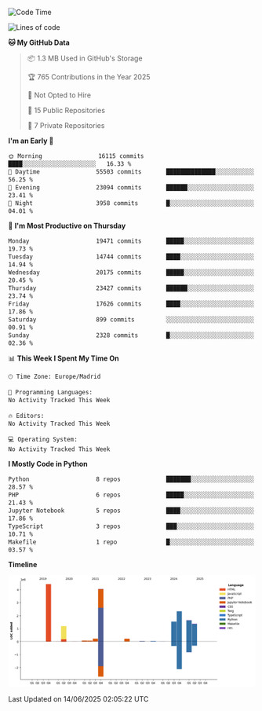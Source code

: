 <!--START_SECTION:waka-->
![Code Time](http://img.shields.io/badge/Code%20Time-839%20hrs%2038%20mins-blue)

![Lines of code](https://img.shields.io/badge/From%20Hello%20World%20I%27ve%20Written-17.2%20million%20lines%20of%20code-blue)

**🐱 My GitHub Data** 

> 📦 1.3 MB Used in GitHub's Storage 
 > 
> 🏆 765 Contributions in the Year 2025
 > 
> 🚫 Not Opted to Hire
 > 
> 📜 15 Public Repositories 
 > 
> 🔑 7 Private Repositories 
 > 
**I'm an Early 🐤** 

```text
🌞 Morning                16115 commits       ████░░░░░░░░░░░░░░░░░░░░░   16.33 % 
🌆 Daytime                55503 commits       ██████████████░░░░░░░░░░░   56.25 % 
🌃 Evening                23094 commits       ██████░░░░░░░░░░░░░░░░░░░   23.41 % 
🌙 Night                  3958 commits        █░░░░░░░░░░░░░░░░░░░░░░░░   04.01 % 
```
📅 **I'm Most Productive on Thursday** 

```text
Monday                   19471 commits       █████░░░░░░░░░░░░░░░░░░░░   19.73 % 
Tuesday                  14744 commits       ████░░░░░░░░░░░░░░░░░░░░░   14.94 % 
Wednesday                20175 commits       █████░░░░░░░░░░░░░░░░░░░░   20.45 % 
Thursday                 23427 commits       ██████░░░░░░░░░░░░░░░░░░░   23.74 % 
Friday                   17626 commits       ████░░░░░░░░░░░░░░░░░░░░░   17.86 % 
Saturday                 899 commits         ░░░░░░░░░░░░░░░░░░░░░░░░░   00.91 % 
Sunday                   2328 commits        █░░░░░░░░░░░░░░░░░░░░░░░░   02.36 % 
```


📊 **This Week I Spent My Time On** 

```text
🕑︎ Time Zone: Europe/Madrid

💬 Programming Languages: 
No Activity Tracked This Week

🔥 Editors: 
No Activity Tracked This Week

💻 Operating System: 
No Activity Tracked This Week
```

**I Mostly Code in Python** 

```text
Python                   8 repos             ███████░░░░░░░░░░░░░░░░░░   28.57 % 
PHP                      6 repos             █████░░░░░░░░░░░░░░░░░░░░   21.43 % 
Jupyter Notebook         5 repos             ████░░░░░░░░░░░░░░░░░░░░░   17.86 % 
TypeScript               3 repos             ███░░░░░░░░░░░░░░░░░░░░░░   10.71 % 
Makefile                 1 repo              █░░░░░░░░░░░░░░░░░░░░░░░░   03.57 % 
```



**Timeline**

![Lines of Code chart](https://raw.githubusercontent.com/danisoronellas/danisoronellas/main/assets/bar_graph.png)


 Last Updated on 14/06/2025 02:05:22 UTC
<!--END_SECTION:waka-->

